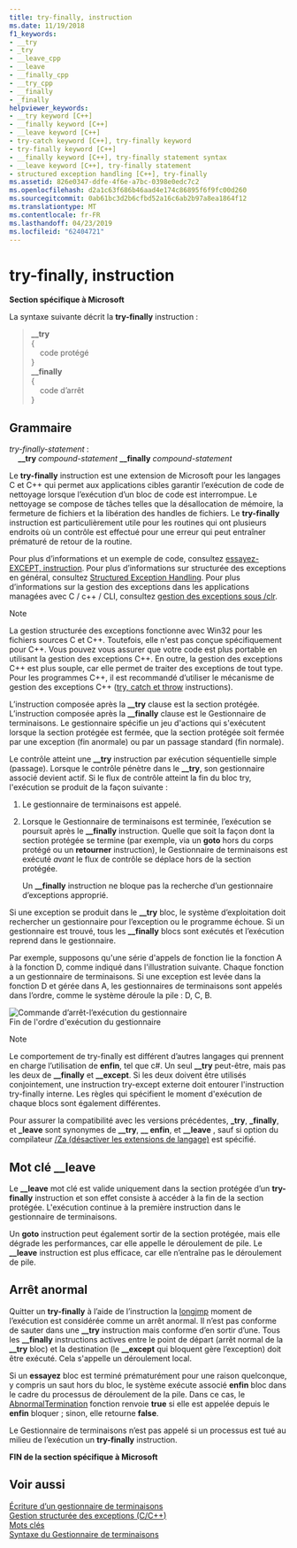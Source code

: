 ```yaml
---
title: try-finally, instruction
ms.date: 11/19/2018
f1_keywords:
- __try
- _try
- __leave_cpp
- __leave
- __finally_cpp
- __try_cpp
- __finally
- _finally
helpviewer_keywords:
- __try keyword [C++]
- __finally keyword [C++]
- __leave keyword [C++]
- try-catch keyword [C++], try-finally keyword
- try-finally keyword [C++]
- __finally keyword [C++], try-finally statement syntax
- __leave keyword [C++], try-finally statement
- structured exception handling [C++], try-finally
ms.assetid: 826e0347-ddfe-4f6e-a7bc-0398e0edc7c2
ms.openlocfilehash: d2a1c63f686b46aad4e174c86895f6f9fc00d260
ms.sourcegitcommit: 0ab61bc3d2b6cfbd52a16c6ab2b97a8ea1864f12
ms.translationtype: MT
ms.contentlocale: fr-FR
ms.lasthandoff: 04/23/2019
ms.locfileid: "62404721"
---
```

# <a name="try-finally-statement"></a>try-finally, instruction

**Section spécifique à Microsoft**

La syntaxe suivante décrit la **try-finally** instruction :

> **\_\_try**<br/>
> {<br/>
> &nbsp;&nbsp;&nbsp;&nbsp;code protégé<br/>
> }<br/>
> **\_\_finally**<br/>
> {<br/>
> &nbsp;&nbsp;&nbsp;&nbsp;code d’arrêt<br/>
> }<br/>

## <a name="grammar"></a>Grammaire

*try-finally-statement* :<br/>
&nbsp;&nbsp;&nbsp;&nbsp;**\_\_try** *compound-statement* **\_\_finally** *compound-statement*

Le **try-finally** instruction est une extension de Microsoft pour les langages C et C++ qui permet aux applications cibles garantir l’exécution de code de nettoyage lorsque l’exécution d’un bloc de code est interrompue. Le nettoyage se compose de tâches telles que la désallocation de mémoire, la fermeture de fichiers et la libération des handles de fichiers. Le **try-finally** instruction est particulièrement utile pour les routines qui ont plusieurs endroits où un contrôle est effectué pour une erreur qui peut entraîner prématuré de retour de la routine.

Pour plus d’informations et un exemple de code, consultez [essayez-EXCEPT, instruction](../cpp/try-except-statement.md). Pour plus d’informations sur structurée des exceptions en général, consultez [Structured Exception Handling](../cpp/structured-exception-handling-c-cpp.md). Pour plus d’informations sur la gestion des exceptions dans les applications managées avec C / c++ / CLI, consultez [gestion des exceptions sous /clr](../extensions/exception-handling-cpp-component-extensions.md).

> [!NOTE]
> La gestion structurée des exceptions fonctionne avec Win32 pour les fichiers sources C et C++. Toutefois, elle n'est pas conçue spécifiquement pour C++. Vous pouvez vous assurer que votre code est plus portable en utilisant la gestion des exceptions C++. En outre, la gestion des exceptions C++ est plus souple, car elle permet de traiter des exceptions de tout type. Pour les programmes C++, il est recommandé d’utiliser le mécanisme de gestion des exceptions C++ ([try, catch et throw](../cpp/try-throw-and-catch-statements-cpp.md) instructions).

L’instruction composée après la **__try** clause est la section protégée. L’instruction composée après la **__finally** clause est le Gestionnaire de terminaisons. Le gestionnaire spécifie un jeu d'actions qui s'exécutent lorsque la section protégée est fermée, que la section protégée soit fermée par une exception (fin anormale) ou par un passage standard (fin normale).

Le contrôle atteint une **__try** instruction par exécution séquentielle simple (passage). Lorsque le contrôle pénètre dans le **__try**, son gestionnaire associé devient actif. Si le flux de contrôle atteint la fin du bloc try, l'exécution se produit de la façon suivante :

1. Le gestionnaire de terminaisons est appelé.

1. Lorsque le Gestionnaire de terminaisons est terminée, l’exécution se poursuit après le **__finally** instruction. Quelle que soit la façon dont la section protégée se termine (par exemple, via un **goto** hors du corps protégé ou un **retourner** instruction), le Gestionnaire de terminaisons est exécuté *avant* le flux de contrôle se déplace hors de la section protégée.

   Un **__finally** instruction ne bloque pas la recherche d’un gestionnaire d’exceptions approprié.

Si une exception se produit dans le **__try** bloc, le système d’exploitation doit rechercher un gestionnaire pour l’exception ou le programme échoue. Si un gestionnaire est trouvé, tous les **__finally** blocs sont exécutés et l’exécution reprend dans le gestionnaire.

Par exemple, supposons qu'une série d'appels de fonction lie la fonction A à la fonction D, comme indiqué dans l'illustration suivante. Chaque fonction a un gestionnaire de terminaisons. Si une exception est levée dans la fonction D et gérée dans A, les gestionnaires de terminaisons sont appelés dans l’ordre, comme le système déroule la pile : D, C, B.

![Commande d’arrêt&#45;l’exécution du gestionnaire](../cpp/media/vc38cx1.gif "commande d’arrêt&#45;l’exécution du Gestionnaire") <br/>
Fin de l'ordre d'exécution du gestionnaire

> [!NOTE]
> Le comportement de try-finally est différent d’autres langages qui prennent en charge l’utilisation de **enfin**, tel que c#.  Un seul **__try** peut-être, mais pas les deux de **__finally** et **__except**.  Si les deux doivent être utilisés conjointement, une instruction try-except externe doit entourer l'instruction try-finally interne.  Les règles qui spécifient le moment d'exécution de chaque blocs sont également différentes.

Pour assurer la compatibilité avec les versions précédentes, **_try**, **_finally**, et **_leave** sont synonymes de **__try**, **__ enfin**, et **__leave** , sauf si option du compilateur [/Za \(désactiver les extensions de langage)](../build/reference/za-ze-disable-language-extensions.md) est spécifié.

## <a name="the-leave-keyword"></a>Mot clé __leave

Le **__leave** mot clé est valide uniquement dans la section protégée d’un **try-finally** instruction et son effet consiste à accéder à la fin de la section protégée. L'exécution continue à la première instruction dans le gestionnaire de terminaisons.

Un **goto** instruction peut également sortir de la section protégée, mais elle dégrade les performances, car elle appelle le déroulement de pile. Le **__leave** instruction est plus efficace, car elle n’entraîne pas le déroulement de pile.

## <a name="abnormal-termination"></a>Arrêt anormal

Quitter un **try-finally** à l’aide de l’instruction la [longjmp](../c-runtime-library/reference/longjmp.md) moment de l’exécution est considérée comme un arrêt anormal. Il n’est pas conforme de sauter dans une **__try** instruction mais conforme d’en sortir d’une. Tous les **__finally** instructions actives entre le point de départ (arrêt normal de la **__try** bloc) et la destination (le **__except** qui bloquent gère l’exception) doit être exécuté. Cela s'appelle un déroulement local.

Si un **essayez** bloc est terminé prématurément pour une raison quelconque, y compris un saut hors du bloc, le système exécute associé **enfin** bloc dans le cadre du processus de déroulement de la pile. Dans ce cas, le [AbnormalTermination](/windows/desktop/Debug/abnormaltermination) fonction renvoie **true** si elle est appelée depuis le **enfin** bloquer ; sinon, elle retourne **false**.

Le Gestionnaire de terminaisons n’est pas appelé si un processus est tué au milieu de l’exécution un **try-finally** instruction.

**FIN de la section spécifique à Microsoft**

## <a name="see-also"></a>Voir aussi

[Écriture d’un gestionnaire de terminaisons](../cpp/writing-a-termination-handler.md)<br/>
[Gestion structurée des exceptions (C/C++)](../cpp/structured-exception-handling-c-cpp.md)<br/>
[Mots clés](../cpp/keywords-cpp.md)<br/>
[Syntaxe du Gestionnaire de terminaisons](/windows/desktop/Debug/termination-handler-syntax)